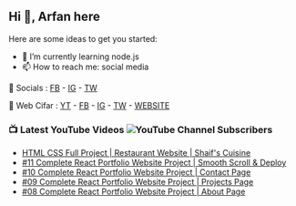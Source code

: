 ## Hi 👋, Arfan here

Here are some ideas to get you started: 
- 🌱 I’m currently learning node.js
- 📫 How to reach me: social media


🤙 Socials : [FB][FB] - [IG][IG] - [TW][TW]

🏦 Web Cifar : [YT][WYT] - [FB][WCFB] - [IG][WCIG] - [TW][WCTW] - [WEBSITE][WCWebsite]


### 📺 Latest YouTube Videos ![YouTube Channel Subscribers](https://img.shields.io/youtube/channel/subscribers/UCdxaLo9ALJgXgOUDURRPGiQ?style=social)
<!-- YOUTUBE:START -->
- [HTML CSS Full Project | Restaurant Website | Shaif's Cuisine](https://www.youtube.com/watch?v=4y-_3Ayiauw)
- [#11 Complete React Portfolio Website Project | Smooth Scroll & Deploy](https://www.youtube.com/watch?v=vijvtdEXfec)
- [#10 Complete React Portfolio Website Project | Contact Page](https://www.youtube.com/watch?v=BtdM2_likL8)
- [#09 Complete React Portfolio Website Project | Projects Page](https://www.youtube.com/watch?v=DJtGSBD8ROE)
- [#08 Complete React Portfolio Website Project | About Page](https://www.youtube.com/watch?v=SRgdV6QIyU8)
<!-- YOUTUBE:END -->

[FB]: http://facebook.com/fb.shaifarfan08
[IG]: http://instagram.com/shaifarfan08
[TW]: http://twitter.com/shaifarfan08
[WCFB]: http://facebook.com/webcifar
[WCIG]: http://instagram.com/web_cifar
[WCTW]: http://twitter.com/webcifar
[WCWebsite]: http://webcifar.com
[WYT]: https://www.youtube.com/channel/UCdxaLo9ALJgXgOUDURRPGiQ
